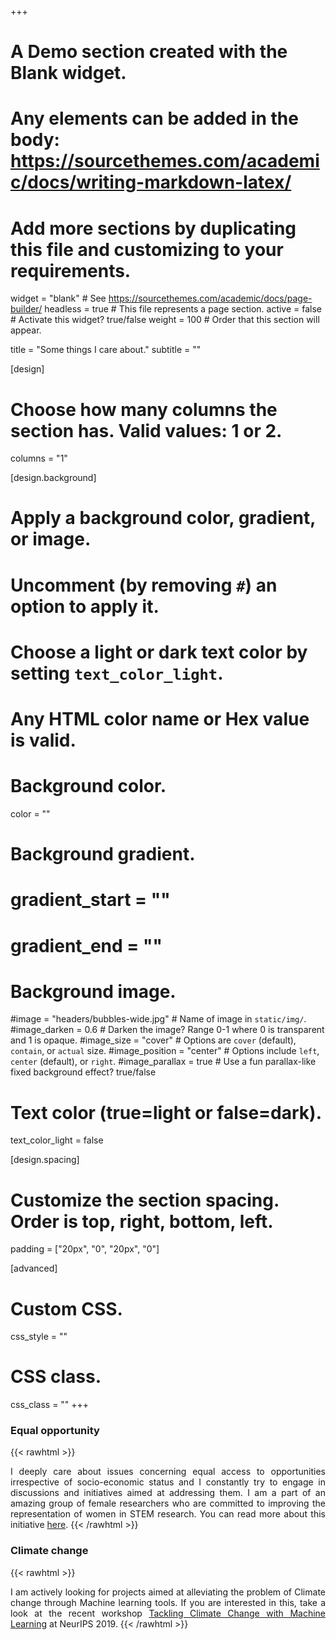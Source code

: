 +++
# A Demo section created with the Blank widget.
# Any elements can be added in the body: https://sourcethemes.com/academic/docs/writing-markdown-latex/
# Add more sections by duplicating this file and customizing to your requirements.

widget = "blank"  # See https://sourcethemes.com/academic/docs/page-builder/
headless = true  # This file represents a page section.
active = false  # Activate this widget? true/false
weight = 100  # Order that this section will appear.

title = "Some things I care about."
subtitle = ""

[design]
  # Choose how many columns the section has. Valid values: 1 or 2.
  columns = "1"

[design.background]
  # Apply a background color, gradient, or image.
  #   Uncomment (by removing `#`) an option to apply it.
  #   Choose a light or dark text color by setting `text_color_light`.
  #   Any HTML color name or Hex value is valid.

  # Background color.
  color = ""

  # Background gradient.
  # gradient_start = ""
  # gradient_end = ""

  # Background image.
  #image = "headers/bubbles-wide.jpg"  # Name of image in `static/img/`.
  #image_darken = 0.6  # Darken the image? Range 0-1 where 0 is transparent and 1 is opaque.
  #image_size = "cover"  #  Options are `cover` (default), `contain`, or `actual` size.
  #image_position = "center"  # Options include `left`, `center` (default), or `right`.
  #image_parallax = true  # Use a fun parallax-like fixed background effect? true/false

  # Text color (true=light or false=dark).
  text_color_light = false

[design.spacing]
  # Customize the section spacing. Order is top, right, bottom, left.
  padding = ["20px", "0", "20px", "0"]

[advanced]
 # Custom CSS.
 css_style = ""

 # CSS class.
 css_class = ""
+++
### Equal opportunity
{{< rawhtml >}}
<div style="text-align: justify">
I deeply care about issues concerning equal access to opportunities irrespective of socio-economic status and I constantly try to engage in discussions and initiatives aimed at addressing them. I am a part of an amazing group of female researchers who are committed to improving the representation of women in STEM research. You can read more about this initiative <a href="https://www.wisr.in/">here</a>.
{{< /rawhtml >}}
</div>

### Climate change

{{< rawhtml >}}
<div style="text-align: justify">
I am actively looking for projects aimed at alleviating the problem of Climate change through Machine learning tools. If you are interested in this, take a look at the recent workshop <a href="https://www.climatechange.ai/NeurIPS2019_workshop.html">Tackling Climate Change with Machine Learning</a> at NeurIPS 2019.
{{< /rawhtml >}}
</div>
